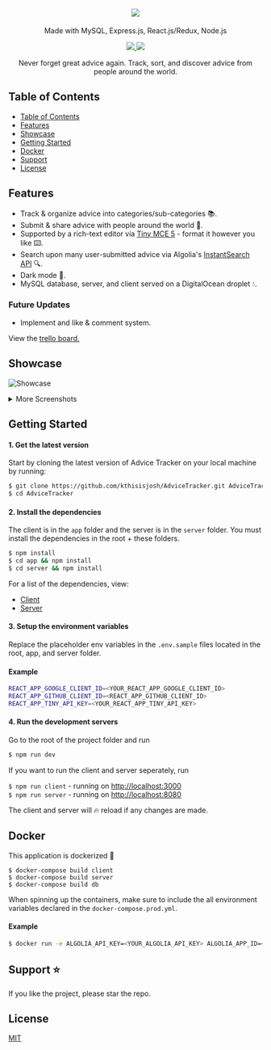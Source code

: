 <h1 align="center">
<img src="https://github.com/kthisisjosh/readme-assets/blob/master/advicetracker/AdviceLogo.png"/>
</h1>
<p align="center">
Made with MySQL, Express.js, React.js/Redux, Node.js
</p>
<p align="center">
  <a href="https://travis-ci.org/kthisisjosh/AdviceTracker">
    <img src="https://travis-ci.org/kthisisjosh/AdviceTracker.svg?branch=master" />
  </a>
  <a href="https://coveralls.io/github/kthisisjosh/AdviceTracker?branch=master">
    <img src="https://coveralls.io/repos/github/kthisisjosh/AdviceTracker/badge.svg?branch=master" />
  </a>
</p>
  
<p align="center">
  Never forget great advice again. Track, sort, and discover advice from people around the world.
</p>

## Table of Contents
- [Table of Contents](#table-of-contents)
- [Features](#features)
- [Showcase](#showcase)
- [Getting Started](#getting-started)
- [Docker](#docker)
- [Support](#support)
- [License](#license)

## Features
- Track & organize advice into categories/sub-categories 📚.
- Submit & share advice with people around the world 🔗.
- Supported by a rich-text editor via [Tiny MCE 5](https://www.tiny.cloud/features) - format it however you like ⌨️.
- Search upon many user-submitted advice via Algolia's [InstantSearch API](https://www.algolia.com/products/instantsearch/) 🔍.
- Dark mode 🌙.
- MySQL database, server, and client served on a DigitalOcean droplet 💧.

### Future Updates
- Implement and like & comment system.

View the [trello board.](https://trello.com/b/tDeajdxb)

## Showcase

![Showcase](https://github.com/kthisisjosh/readme-assets/blob/master/advicetracker/Showcase.gif)

<details>
  <summary>More Screenshots</summary>
  
  Dashboard Page
  <img src="https://github.com/kthisisjosh/readme-assets/blob/master/advicetracker/Dashboard.JPG"/>
  
  Category Page
  <img src="https://github.com/kthisisjosh/readme-assets/blob/master/advicetracker/Category.JPG"/>
  
  Browse Page
  <img src="https://github.com/kthisisjosh/readme-assets/blob/master/advicetracker/Browse.JPG"/>
  
  Profile Page
  <img src="https://github.com/kthisisjosh/readme-assets/blob/master/advicetracker/Profile.JPG"/>
</details>

## Getting Started

#### 1. Get the latest version

Start by cloning the latest version of Advice Tracker on your local machine by running:

```sh
$ git clone https://github.com/kthisisjosh/AdviceTracker.git AdviceTracker
$ cd AdviceTracker
```

#### 2. Install the dependencies

The client is in the `app` folder and the server is in the `server` folder. You must install the dependencies in the root + these folders.

```sh
$ npm install
$ cd app && npm install
$ cd server && npm install
```

For a list of the dependencies, view:

- [Client](https://github.com/kthisisjosh/AdviceTracker/blob/master/app/README.md)
- [Server](https://github.com/kthisisjosh/AdviceTracker/blob/master/server/README.md)

#### 3. Setup the environment variables

Replace the placeholder env variables in the `.env.sample` files located in the root, app, and server folder.

#### Example
```sh
REACT_APP_GOOGLE_CLIENT_ID=<YOUR_REACT_APP_GOOGLE_CLIENT_ID>
REACT_APP_GITHUB_CLIENT_ID=<REACT_APP_GITHUB_CLIENT_ID>
REACT_APP_TINY_API_KEY=<YOUR_REACT_APP_TINY_API_KEY>
```

#### 4. Run the development servers

Go to the root of the project folder and run

```sh
$ npm run dev
```

If you want to run the client and server seperately, run

`$ npm run client` - running on [http://localhost:3000](http://localhost:3000) <br/>
`$ npm run server` - running on [http://localhost:8080](http://localhost:8080) <br/>

The client and server will 🔥 reload if any changes are made.

## Docker

This application is dockerized 🐳

`$ docker-compose build client` <br/>
`$ docker-compose build server` <br/>
`$ docker-compose build db` <br/>

When spinning up the containers, make sure to include the all environment variables declared in the `docker-compose.prod.yml`.

#### Example

```sh
$ docker run -e ALGOLIA_API_KEY=<YOUR_ALGOLIA_API_KEY> ALGOLIA_APP_ID=<YOUR_ALGOLIA_APP_ID> -d <container>
```

## Support ⭐
If you like the project, please star the repo.

## License
[MIT](https://github.com/kthisisjosh/AdviceTracker/blob/master/LICENSE)

